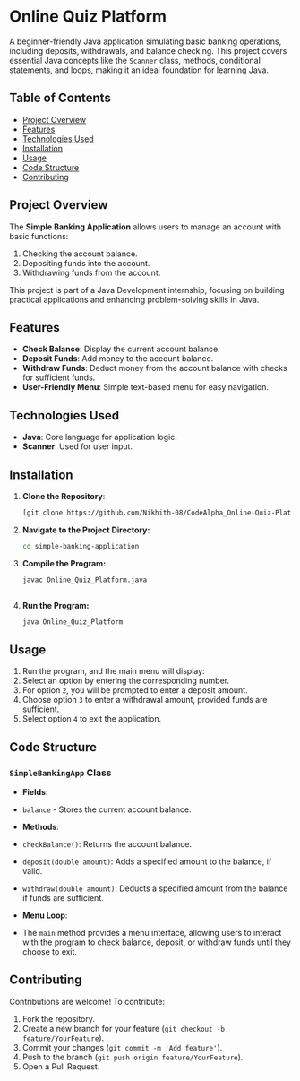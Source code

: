 # Online Quiz Platform

A beginner-friendly Java application simulating basic banking operations, including deposits, withdrawals, and balance checking. This project covers essential Java concepts like the `Scanner` class, methods, conditional statements, and loops, making it an ideal foundation for learning Java.

## Table of Contents
- [Project Overview](#project-overview)
- [Features](#features)
- [Technologies Used](#technologies-used)
- [Installation](#installation)
- [Usage](#usage)
- [Code Structure](#code-structure)
- [Contributing](#contributing)

## Project Overview
The **Simple Banking Application** allows users to manage an account with basic functions:
1. Checking the account balance.
2. Depositing funds into the account.
3. Withdrawing funds from the account.

This project is part of a Java Development internship, focusing on building practical applications and enhancing problem-solving skills in Java.

## Features
- **Check Balance**: Display the current account balance.
- **Deposit Funds**: Add money to the account balance.
- **Withdraw Funds**: Deduct money from the account balance with checks for sufficient funds.
- **User-Friendly Menu**: Simple text-based menu for easy navigation.

## Technologies Used
- **Java**: Core language for application logic.
- **Scanner**: Used for user input.

## Installation
1. **Clone the Repository**:
   ```bash
   [git clone https://github.com/Nikhith-08/CodeAlpha_Online-Quiz-Platform.git]
2. **Navigate to the Project Directory:**
   ```bash
   cd simple-banking-application

4. **Compile the Program:**
   ```bash
   javac Online_Quiz_Platform.java
 
6. **Run the Program:**
   ```bash
   java Online_Quiz_Platform
   
## Usage
1. Run the program, and the main menu will display:
2. Select an option by entering the corresponding number.
3. For option `2`, you will be prompted to enter a deposit amount.
4. Choose option `3` to enter a withdrawal amount, provided funds are sufficient.
5. Select option `4` to exit the application.

## Code Structure
### `SimpleBankingApp` Class
- **Fields**:
- `balance` - Stores the current account balance.

- **Methods**:
- `checkBalance()`: Returns the account balance.
- `deposit(double amount)`: Adds a specified amount to the balance, if valid.
- `withdraw(double amount)`: Deducts a specified amount from the balance if funds are sufficient.

- **Menu Loop**:
- The `main` method provides a menu interface, allowing users to interact with the program to check balance, deposit, or withdraw funds until they choose to exit.

## Contributing
Contributions are welcome! To contribute:
1. Fork the repository.
2. Create a new branch for your feature (`git checkout -b feature/YourFeature`).
3. Commit your changes (`git commit -m 'Add feature'`).
4. Push to the branch (`git push origin feature/YourFeature`).
5. Open a Pull Request.
